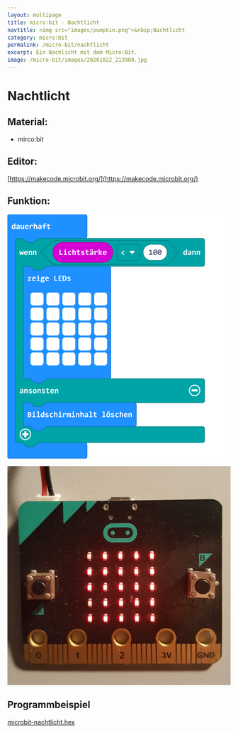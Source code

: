 ```yaml
---
layout: multipage
title: micro:bit - Nachtlicht
navtitle: <img src="images/pumpkin.png">&nbsp;Nachtlicht
category: micro:bit
permalink: /micro-bit/nachtlicht
excerpt: Ein Nachlicht mit dem Micro:Bit.
image: /micro-bit/images/20201022_213908.jpg
---
```


# Nachtlicht

## Material:

+ mirco:bit

## Editor:

[https://makecode.microbit.org/](https://makecode.microbit.org/)

## Funktion:

![](images/microbit-Screenshot-nachtlicht.png)

![](images/20201022_213908.jpg)


## Programmbeispiel
[microbit-nachtlicht.hex](appendix/microbit-nachtlicht.hex)
